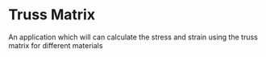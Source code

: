 # Truss Matrix
 An application which will can calculate the stress and strain using the truss matrix for different materials
